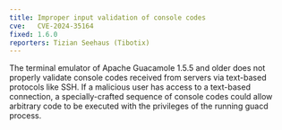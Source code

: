 ```yaml
---
title: Improper input validation of console codes
cve:   CVE-2024-35164
fixed: 1.6.0
reporters: Tizian Seehaus (Tibotix)
---
```


The terminal emulator of Apache Guacamole 1.5.5 and older does not properly
validate console codes received from servers via text-based protocols like SSH.
If a malicious user has access to a text-based connection, a specially-crafted
sequence of console codes could allow arbitrary code to be executed with the
privileges of the running guacd process.

